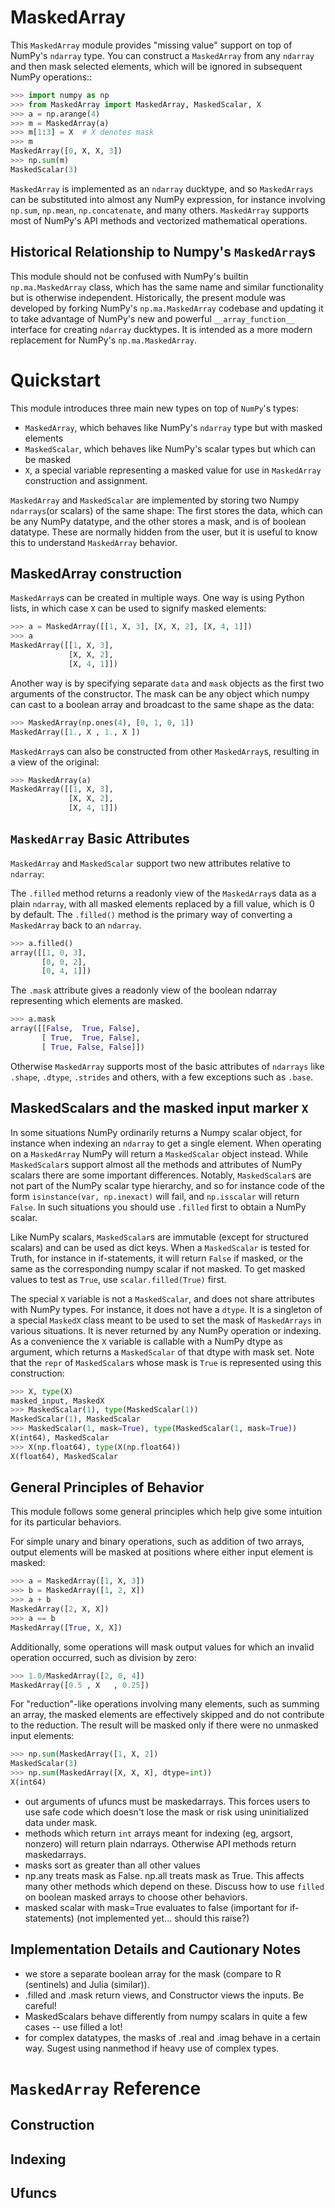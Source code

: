 MaskedArray
===========

This `MaskedArray` module provides "missing value" support on top of NumPy's `ndarray` type. You can construct a `MaskedArray` from any `ndarray` and then mask selected elements, which will be ignored in subsequent NumPy operations::

```python
>>> import numpy as np
>>> from MaskedArray import MaskedArray, MaskedScalar, X
>>> a = np.arange(4)
>>> m = MaskedArray(a)
>>> m[1:3] = X  # X denotes mask
>>> m
MaskedArray([0, X, X, 3])
>>> np.sum(m)
MaskedScalar(3)
```

`MaskedArray` is implemented as an `ndarray` ducktype, and so `MaskedArrays` can be substituted into almost any NumPy expression, for instance involving `np.sum`, `np.mean`, `np.concatenate`, and many others. `MaskedArray` supports most of NumPy's API methods and vectorized mathematical operations.

Historical Relationship to Numpy's `MaskedArray`s
-------------------------------------------------

This module should not be confused with NumPy's builtin `np.ma.MaskedArray` class, which has the same name and similar functionality but is otherwise independent. Historically, the present module was developed by forking NumPy's `np.ma.MaskedArray` codebase and updating it to take advantage of NumPy's new and powerful `__array_function__` interface for creating `ndarray` ducktypes. It is intended as a more modern replacement for NumPy's `np.ma.MaskedArray`.

Quickstart
==========

This module introduces three main new types on top of `NumPy`'s types: 
 * `MaskedArray`, which behaves like NumPy's `ndarray` type but with masked elements
 * `MaskedScalar`, which behaves like NumPy's scalar types but which can be masked
 * `X`, a special variable representing a masked value for use in `MaskedArray` construction and assignment.

`MaskedArray` and `MaskedScalar` are implemented by storing two Numpy `ndarrays`(or scalars) of the same shape: The first stores the data, which can be any NumPy datatype, and the other stores a mask, and is of boolean datatype. These are normally hidden from the user, but it is useful to know this to understand `MaskedArray` behavior.

MaskedArray construction
------------------------

`MaskedArray`s can be created in multiple ways. One way is using Python lists,
in which case `X` can be used to signify masked elements:

```python
>>> a = MaskedArray([[1, X, 3], [X, X, 2], [X, 4, 1]])
>>> a
MaskedArray([[1, X, 3],
             [X, X, 2],
             [X, 4, 1]])
```

Another way is by specifying separate `data` and `mask` objects as the first two arguments of the constructor. The mask can be any object which numpy can cast to a boolean array and broadcast to the same shape as the data:

```python
>>> MaskedArray(np.ones(4), [0, 1, 0, 1])
MaskedArray([1., X , 1., X ])
```

`MaskedArray`s can also be constructed from other `MaskedArray`s, resulting in a view of the original:

```python
>>> MaskedArray(a)
MaskedArray([[1, X, 3],
             [X, X, 2],
             [X, 4, 1]])
```

`MaskedArray` Basic Attributes
-----------------------------

`MaskedArray` and `MaskedScalar` support two new attributes relative to `ndarray`:

The `.filled` method  returns a readonly view of the `MaskedArray`s data as a plain `ndarray`, with all masked elements replaced by a fill value, which is 0 by default. The `.filled()` method is the primary way of converting a `MaskedArray` back to an `ndarray`. 

```python
>>> a.filled()
array([[1, 0, 3],
       [0, 0, 2],
       [0, 4, 1]])
```

The `.mask` attribute gives a readonly view of the boolean ndarray representing which elements are masked.

```python
>>> a.mask
array([[False,  True, False],
       [ True,  True, False],
       [ True, False, False]])
```

Otherwise `MaskedArray` supports most of the basic attributes of `ndarrays` like `.shape`, `.dtype`, `.strides` and others, with a few exceptions such as `.base`.

MaskedScalars and the masked input marker `X`
---------------------------------------------

In some situations NumPy ordinarily returns a Numpy scalar object, for instance when indexing an `ndarray` to get a single element. When operating on a `MaskedArray` NumPy will return a `MaskedScalar` object instead. While `MaskedScalar`s support almost all the methods and attributes of NumPy scalars there are some important differences. Notably, `MaskedScalar`s are not part of the NumPy scalar type hierarchy, and so for instance code of the form `isinstance(var, np.inexact)` will fail, and `np.isscalar` will return `False`. In such situations you should use `.filled` first to obtain a NumPy scalar.

Like NumPy scalars, `MaskedScalar`s are immutable (except for structured scalars) and can be used as dict keys. When a `MaskedScalar` is tested for Truth, for instance in if-statements, it will return `False` if masked, or the same as the corresponding numpy scalar if not masked. To get masked values to test as `True`, use `scalar.filled(True)` first.

The special `X` variable is not a `MaskedScalar`, and does not share attributes with NumPy types. For instance, it does not have a `dtype`. It is a singleton of a special `MaskedX` class meant to be used to set the mask of `MaskedArrays` in various situations. It is never returned by any NumPy operation or indexing. As a convenience the `X` variable is callable with a NumPy dtype as argument, which returns a `MaskedScalar` of that dtype with mask set. Note that the `repr` of `MaskedScalar`s whose mask is `True` is represented using this construction:

```python
>>> X, type(X)
masked_input, MaskedX
>>> MaskedScalar(1), type(MaskedScalar(1))
MaskedScalar(1), MaskedScalar
>>> MaskedScalar(1, mask=True), type(MaskedScalar(1, mask=True))
X(int64), MaskedScalar
>>> X(np.float64), type(X(np.float64))
X(float64), MaskedScalar
```

General Principles of Behavior
------------------------------

This module follows some general principles which help give some intuition for its particular behaviors.

For simple unary and binary operations, such as addition of two arrays, output elements will be masked at positions where either input element is masked:

```python
>>> a = MaskedArray([1, X, 3])
>>> b = MaskedArray([1, 2, X])
>>> a + b
MaskedArray([2, X, X])
>>> a == b
MaskedArray([True, X, X])
```

Additionally, some operations will mask output values for which an invalid operation occurred, such as division by zero:

```python
>>> 1.0/MaskedArray([2, 0, 4])
MaskedArray([0.5 , X   , 0.25])
```

For "reduction"-like operations involving many elements, such as summing an array, the masked elements are effectively skipped and do not contribute to the reduction. The result will be masked only if there were no unmasked input elements:

```python
>>> np.sum(MaskedArray([1, X, 2])
MaskedScalar(3)
>>> np.sum(MaskedArray([X, X, X], dtype=int))
X(int64)
```

 * out arguments of ufuncs must be maskedarrays. This forces users to use safe code which doesn't lose the mask or risk using uninitialized data under mask.
 * methods which return `int` arrays meant for indexing (eg, argsort,
   nonzero) will return plain ndarrays. Otherwise API methods return maskedarrays.
 * masks sort as greater than all other values
 * np.any treats mask as False. np.all treats mask as True. This affects many other methods which depend on these. Discuss how to use `filled` on boolean masked arrays to choose other behaviors.
 * masked scalar with mask=True evaluates to false (important for if-statements)
   (not implemented yet... should this raise?)

Implementation Details and Cautionary Notes
-------------------------------------------

 * we store a separate boolean array for the mask (compare to R (sentinels) and Julia (similar)).
 * .filled and .mask return views, and Constructor views the inputs. Be careful!
 * MaskedScalars behave differently from numpy scalars in quite a few cases -- use filled a lot!
 * for complex datatypes, the masks of .real and .imag behave in a certain way. Sugest using nanmethod if heavy use of complex types.


`MaskedArray` Reference
=======================

Construction
------------

Indexing
--------

Ufuncs
------
